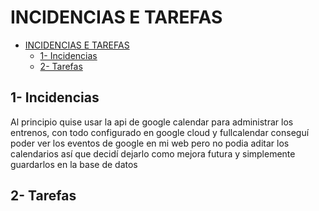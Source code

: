 # INCIDENCIAS E TAREFAS
- [INCIDENCIAS E TAREFAS](#incidencias-e-tarefas)
  - [1- Incidencias](#1--incidencias)
  - [2- Tarefas](#2--tarefas)

## 1- Incidencias
Al principio quise usar la api de google calendar para administrar los entrenos, con todo configurado en google cloud y fullcalendar conseguí poder ver los eventos de google en mi web pero no podia aditar los calendarios así que decidí dejarlo como mejora futura y simplemente guardarlos en la base de datos
## 2- Tarefas
